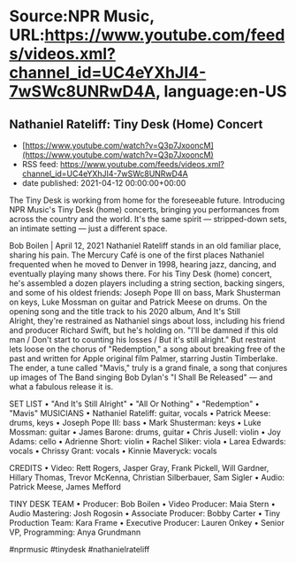 # Source:NPR Music, URL:https://www.youtube.com/feeds/videos.xml?channel_id=UC4eYXhJI4-7wSWc8UNRwD4A, language:en-US

## Nathaniel Rateliff: Tiny Desk (Home) Concert
 - [https://www.youtube.com/watch?v=Q3p7JxooncM](https://www.youtube.com/watch?v=Q3p7JxooncM)
 - RSS feed: https://www.youtube.com/feeds/videos.xml?channel_id=UC4eYXhJI4-7wSWc8UNRwD4A
 - date published: 2021-04-12 00:00:00+00:00

The Tiny Desk is working from home for the foreseeable future. Introducing NPR Music's Tiny Desk (home) concerts, bringing you performances from across the country and the world. It's the same spirit — stripped-down sets, an intimate setting — just a different space.

Bob Boilen | April 12, 2021
Nathaniel Rateliff stands in an old familiar place, sharing his pain. The Mercury Café is one of the first places Nathaniel frequented when he moved to Denver in 1998, hearing jazz, dancing, and eventually playing many shows there. For his Tiny Desk (home) concert, he's assembled a dozen players including a string section, backing singers, and some of his oldest friends: Joseph Pope III on bass, Mark Shusterman on keys, Luke Mossman on guitar and Patrick Meese on drums. On the opening song and the title track to his 2020 album, And It's Still Alright, they're restrained as Nathaniel sings about loss, including his friend and producer Richard Swift, but he's holding on. "I'll be damned if this old man / Don't start to counting his losses / But it's still alright."
But restraint lets loose on the chorus of "Redemption," a song about breaking free of the past and written for Apple original film Palmer, starring Justin Timberlake. The ender, a tune called "Mavis," truly is a grand finale, a song that conjures up images of The Band singing Bob Dylan's "I Shall Be Released" — and what a fabulous release it is.

SET LIST
 • "And It's Still Alright"
 • "All Or Nothing"
 • "Redemption"
 • "Mavis"
MUSICIANS
 • Nathaniel Rateliff: guitar, vocals
 • Patrick Meese: drums, keys
 • Joseph Pope III: bass
 • Mark Shusterman: keys
 • Luke Mossman: guitar
 • James Barone: drums, guitar
 • Chris Jusell: violin
 • Joy Adams: cello
 • Adrienne Short: violin
 • Rachel Sliker: viola
 • Larea Edwards: vocals
 • Chrissy Grant: vocals
 • Kinnie Maveryck: vocals

CREDITS
 • Video: Rett Rogers, Jasper Gray, Frank Pickell, Will Gardner, Hillary Thomas, Trevor McKenna, Christian Silberbauer, Sam Sigler
 • Audio: Patrick Meese, James Mefford

TINY DESK TEAM
 • Producer: Bob Boilen
 • Video Producer: Maia Stern
 • Audio Mastering: Josh Rogosin
 • Associate Producer: Bobby Carter
 • Tiny Production Team: Kara Frame
 • Executive Producer: Lauren Onkey
 • Senior VP, Programming: Anya Grundmann

#nprmusic #tinydesk #nathanielrateliff

